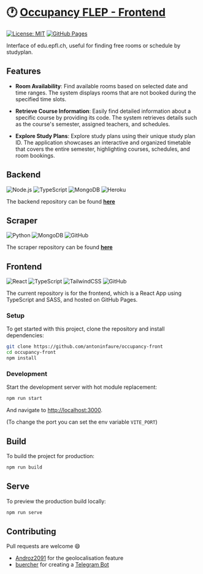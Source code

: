 # :clock1: [Occupancy FLEP - Frontend](https://occupancy.flep.ch/)

[![License: MIT](https://img.shields.io/badge/License-MIT-yellow.svg)](https://opensource.org/licenses/MIT) [![GitHub Pages](https://github.com/antoninfaure/occupancy-front/actions/workflows/pages/pages-build-deployment/badge.svg)](https://github.com/antoninfaure/occupancy-front/actions/workflows/pages/pages-build-deployment)

Interface of edu.epfl.ch, useful for finding free rooms or schedule by studyplan.

## Features

- **Room Availability**: Find available rooms based on selected date and time ranges. The system displays rooms that are not booked during the specified time slots.
  
- **Retrieve Course Information**: Easily find detailed information about a specific course by providing its code. The system retrieves details such as the course's semester, assigned teachers, and schedules.

- **Explore Study Plans**: Explore study plans using their unique study plan ID. The application showcases an interactive and organized timetable that covers the entire semester, highlighting courses, schedules, and room bookings.

## Backend
![Node.js](https://img.shields.io/badge/Node.js-%23000.svg?style=for-the-badge&logo=Node.js&logoColor=white&color=%23339933) ![TypeScript](https://img.shields.io/badge/typescript-%23007ACC.svg?style=for-the-badge&logo=typescript&logoColor=white) ![MongoDB](https://img.shields.io/badge/MongoDB-%23000.svg?style=for-the-badge&logo=MongoDB&logoColor=white&color=%2347A248) ![Heroku](https://img.shields.io/badge/heroku-%23430098.svg?style=for-the-badge&logo=heroku&logoColor=white) 

The backend repository can be found **[here](https://github.com/antoninfaure/occupancy-epfl)**

## Scraper
 ![Python](https://img.shields.io/badge/Python-%23000.svg?style=for-the-badge&logo=Python&logoColor=white&color=%233776AB) ![MongoDB](https://img.shields.io/badge/MongoDB-%23000.svg?style=for-the-badge&logo=MongoDB&logoColor=white&color=%2347A248) ![GitHub](https://img.shields.io/badge/GitHub-%23121011.svg?style=for-the-badge&logo=github&logoColor=white)

The scraper repository can be found **[here](https://github.com/antoninfaure/occupancy-scraper)**

## Frontend
![React](https://img.shields.io/badge/react-%2320232a.svg?style=for-the-badge&logo=react&logoColor=%2361DAFB) ![TypeScript](https://img.shields.io/badge/typescript-%23007ACC.svg?style=for-the-badge&logo=typescript&logoColor=white) ![TailwindCSS](https://img.shields.io/badge/tailwindcss-%2306B6D4.svg?style=for-the-badge&logo=tailwindcss&logoColor=white&color=%2306B6D4) ![GitHub](https://img.shields.io/badge/GitHub-%23121011.svg?style=for-the-badge&logo=github&logoColor=white)

The current repository is for the frontend, which is a React App using TypeScript and SASS, and hosted on GitHub Pages.

### Setup

To get started with this project, clone the repository and install dependencies:

```bash
git clone https://github.com/antoninfaure/occupancy-front
cd occupancy-front
npm install
```

### Development

Start the development server with hot module replacement:

```bash
npm run start
```

And navigate to [http://localhost:3000](http://localhost:3000).

(To change the port you can set the env variable `VITE_PORT`)

## Build

To build the project for production:

```bash
npm run build
```

## Serve

To preview the production build locally:

```bash
npm run serve
```

## Contributing

Pull requests are welcome :smile:
- [Androz2091](https://github.com/Androz2091) for the geolocalisation feature
- [buercher](https://github.com/buercher) for creating a [Telegram Bot](https://github.com/buercher/NotEnoughRoomBot)
